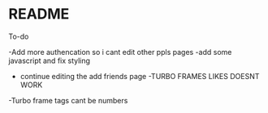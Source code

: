 # README

To-do

-Add more authencation so i cant edit other ppls pages
-add some javascript and fix styling
- continue editing the add friends page
-TURBO FRAMES LIKES DOESNT WORK

-Turbo frame tags cant be numbers